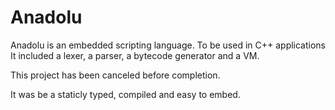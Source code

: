 # Anadolu

Anadolu is an embedded scripting language. To be used in C++ applications
It included a lexer, a parser, a bytecode generator and a VM.

This project has been canceled before completion.

It was be a staticly typed, compiled and easy to embed.
